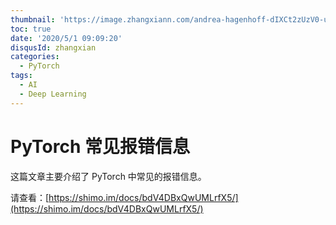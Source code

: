 ```yaml
---
thumbnail: 'https://image.zhangxiann.com/andrea-hagenhoff-dIXCt2zUzV0-unsplash.jpg'
toc: true
date: '2020/5/1 09:09:20'
disqusId: zhangxian
categories:
  - PyTorch
tags:
  - AI
  - Deep Learning
---
```


# PyTorch 常见报错信息

这篇文章主要介绍了 PyTorch 中常见的报错信息。

请查看：[https://shimo.im/docs/bdV4DBxQwUMLrfX5/](https://shimo.im/docs/bdV4DBxQwUMLrfX5/)


